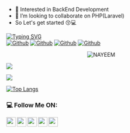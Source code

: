 
- 👀 Interested in BackEnd Development 
- 💞️ I’m looking to collaborate on PHP(Laravel)
- So Let's get started 😚💻

[![Typing SVG](https://readme-typing-svg.herokuapp.com?color=1A7DF7&center=true&vCenter=true&lines=I+am+Md.+Jannat+UL+Naim%F0%9F%91%8B;AssalamuAlaikum+Everyone)](https://git.io/typing-svg)
<br/>
[![Github](https://img.shields.io/github/followers/Naim317?style=social)](https://github.com/Naim317)
[![Github](https://img.shields.io/github/last-commit/Naim317/Naim317)](https://github.com/Naim317)
[![Github](https://img.shields.io/github/stars/Naim317?style=social)](https://github.com/Naim317)
[![Github](https://img.shields.io/github/watchers/Naim317/Naim317?style=social)](https://github.com/Naim317)
<br/>
<p align="center"> <img src="https://komarev.com/ghpvc/?username=Naim317" alt="NAYEEM" /> </p>

![](https://camo.githubusercontent.com/992babdffd8c74a1502de375fbdf7e4d54773242/68747470733a2f2f6d656469612e67697068792e636f6d2f6d656469612f53576f536b4e36447854737a71494b4571762f67697068792e676966)

 <img src="https://github-readme-stats.vercel.app/api?username=Naim317&&show_icons=true&title_color=ffffff&icon_color=bb2acc&text_color=daf7dc&bg_color=151515">

[![Top Langs](https://github-readme-stats.vercel.app/api/top-langs/?username=Naim317&layout=compactshow_icons=true&theme=tokyonight)](https://github.com/Naim317/)

### :computer: Follow Me ON:


<a href="https://www.linkedin.com/in/md-jannat-ul-naim-a1b020166">
  <img align="left" width="25px" src="https://img.icons8.com/color/48/000000/linkedin.png" />
</a>
<a href="https://github.com/Naim317">
  <img align="left"  width="25px" src="https://img.icons8.com/fluent/48/000000/github.png"/>
</a>
<a href="https://t.me/Nayeem317">
  <img align="left" width="25px" src="https://img.icons8.com/fluent/48/000000/telegram-app.png"/>
</a>
<a href="mailto:jannatulnayem446@gmail.com">
  <img align="left" width="25px" src="https://img.icons8.com/fluent/48/000000/gmail.png"/>
</a>
<a href="https://www.facebook.com/JNayeem317">
  <img align="left" width="25px" src="https://img.icons8.com/color/48/000000/facebook-new.png"/>
</a>
</br>

<!---
Naim317/Naim317 is a ✨ special ✨ repository because its `README.md` (this file) appears on your GitHub profile.
You can click the Preview link to take a look at your changes.
--->
